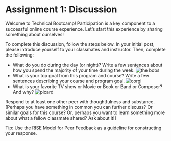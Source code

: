 # Assignment 1: Discussion
Welcome to Technical Bootcamp! Participation is a key component to a successful online course experience. Let’s start this experience by sharing something about ourselves!

To complete this discussion, follow the steps below.
In your initial post, please introduce yourself to your classmates and instructor. Then, complete the following:
* What do you do during the day (or night)? Write a few sentences about how you spend the majority of your time during the week. ![the bobs](https://github.com/UVA-DSI/online-bootcamp/blob/master/images/bobs.jpg)
* What is your top goal from this program and course? Write a few sentences describing your course and program goal.
![corgi](https://www.chillpill.io/wp-content/uploads/2016/04/funny-its-good-to-have-goals-meme.jpg)
* What is your favorite TV show or Movie or Book or Band or Composer? And why?
![picard](https://github.com/UVA-DSI/online-bootcamp/blob/master/images/picard1.jpeg)

Respond to at least one other peer with thoughtfulness and substance. [Perhaps you have something in common you can further discuss? Or similar goals for this course? Or, perhaps you want to learn something more about what a fellow classmate shared? Ask about it!]

Tip: Use the RISE Model for Peer Feedback as a guideline for constructing your response. 
